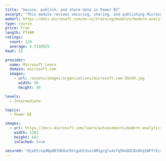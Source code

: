 ```yaml
---
title: "Secure, publish, and share data in Power BI"
excerpt: "This module reviews securing, sharing, and publishing Microsoft Power BI reports as part of Power BI service."
webUrl: https://docs.microsoft.com/en-us/training/modules/modern-analytics-publish-share/
type: course
price: Free
length: PT49M
ratings:
  count: 119
  average: 4.7310925
heat: 52

provider:
  name: Microsoft Learn
  domain: microsoft.com
  images:
    - url: /assets/images/organizations/microsoft.com-50x50.jpg
      width: 50
      height: 50

levels:
  - Intermediate

topics:
  - Power BI

images:
  - url: https://docs.microsoft.com/learn/achievements/modern-analytics-publish-share-social.png
    width: 1282
    height: 642
    isCached: true

secured: "HjoX5/xq4NpdB7dKOuCbViguU13szc6MIgcglu4zfq5KnDDCBsbkqtWFfrIcx0rs2P9zKHyb42OLUJsN7TP4iU3VDsjEiW7cOWdfjZSxhKTgGD8WTuayXDf2nLekSlHLgUldJhDNm1tHnu8vZtKo/+Zryvw+mRAjtVfykTshRaNtmM03P8fyHbkXMjJ0Za1wQ9VyoGIGeWnGv1Wj8LDcmgiEHWOxSvwNGNtHzbuTW6b1HXkg3FdzrrdAY1MbCYpwvyEXw8h1vD6PbzCc7q2cjsFoLe3873dwnrzFD1OWcdH5NQezXdMobaWjJ1nBHARPL4ofRakEK9Zm9e8kjyPPlZ+GcBG+W8z7QNn8L5+4WliN6ctzhmud0OO6t28acYbTkqAvVqZ9ywU8RpCYFVT86qBKncMcRhO6ZYXwzHWAAeg=;bGvuiDQTcFX3ISEQq03tow=="
---
```


